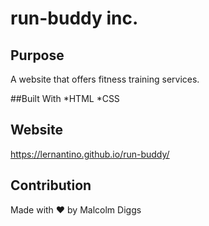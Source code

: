 # run-buddy inc. 

## Purpose 
A website that offers fitness training services.

##Built With
*HTML
*CSS

## Website
https://lernantino.github.io/run-buddy/

## Contribution
Made with ❤️ by Malcolm Diggs
